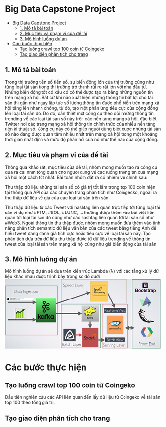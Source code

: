 # Big Data Capstone Project

- [Big Data Capstone Project](#big-data-capstone-project)
  - [1. Mô tả bài toán](#1-mô-tả-bài-toán)
  - [2. Mục tiêu và phạm vi của đề tài](#2-mục-tiêu-và-phạm-vi-của-đề-tài)
  - [3. Mô hình luồng dự án](#3-mô-hình-luồng-dự-án)
- [Các bước thực hiện](#các-bước-thực-hiện)
  - [Tạo luồng crawl top 100 coin từ Coingeko](#tạo-luồng-crawl-top-100-coin-từ-coingeko)
  - [Tạo giao diện phân tích cho trang](#tạo-giao-diện-phân-tích-cho-trang)

## 1. Mô tả bài toán

Trong thị trường tiền số tiền số, sự biến động lớn của thị trường cũng như từng loại tài sản trong thị trường trở thành rủi ro rất lớn với nhà đầu tư. Những biến động tốt có xấu có có thể được tạo ra bằng những nguồn tin trên mạng xã hội. Bất cứ khi nào xuất hiện những thông tin bất lợi cho tài sản thì gần như ngay lập tức số lượng thông tin được phổ biến trên mạng xã hội tăng lên nhanh chóng, từ đó, tạo một phản ứng tiêu cực của cộng đồng lên loại tài sản đó. Do đó, cần thiết một công cụ theo dõi những thông tin trending về các loại tài sản số này trên các nền tảng mạng xã hội, đặc biệt Twitter nơi các trang mạng xã hội thông tin chính thức của nhiều nền tảng tiền kĩ thuật số. Công cụ này có thể giúp người dùng biết được những tài sản số nào đang được quan tâm nhiều nhất trên mạng xã hội trong một khoảng thời gian nhất định và mức độ phản hồi của nó như thế nào của cộng đồng.

## 2. Mục tiêu và phạm vi của đề tài
Thông qua khảo sát, mục tiêu của đề tài, nhóm mong muốn tạo ra công cụ đưa ra cái nhìn tổng quan cho người dùng về các luồng thông tin của mạng xã hội một cách tốt nhất. Bài toán nhóm đặt ra có nhiệm vụ chính sau: 

Thu thập dữ liệu những tài sản số có giá trị tốt lắm trong top 100 coin hiện tại thông qua API của các chuyên trang phân tích như Coingecko, ngoài ra thu thập dữ liệu về giá của các loại tài sản trên sàn.

Thu thập dữ liệu từ các Tweet với hashtag liên quan trực tiếp tới từng loại tài sản ví dụ như #FTM, #SOL, #LUNC, … thường được thêm vào bài viết liên quan tới loại tài sản đó cũng như các hashtag liên quan tới tài sản số như #Web3. Ngoài thông tin thu thập được, nhóm mong muốn đưa thêm vào tính năng phân tích semantic dữ liệu văn bản của các tweet bằng tiếng Anh để hiểu tweet đang đánh giá tích cực hoặc tiêu cực về loại tài sản này.
Tạo phân tích dựa trên dữ liệu thu thập được từ dữ liệu trending về thông tin tweet của loại tài sản trên mạng xã hội cũng như giá biến động của tài sản

## 3. Mô hình luồng dự án
Mô hình luồng dự án sẽ dựa trên kiến trúc Lambda (&#955;) với các tầng xử lý dữ liệu khác nhau  được trình bày trong sơ đồ dưới
![#Data Pipeline](images/pipeline.png)


# Các bước thực hiện

## Tạo luồng crawl top 100 coin từ Coingeko
Đầu tiên nghiên cứu các API liên quan đến lấy dữ liệu từ Coingeko về tài sản top 100 theo tổng giá trị. 

## Tạo giao diện phân tích cho trang
